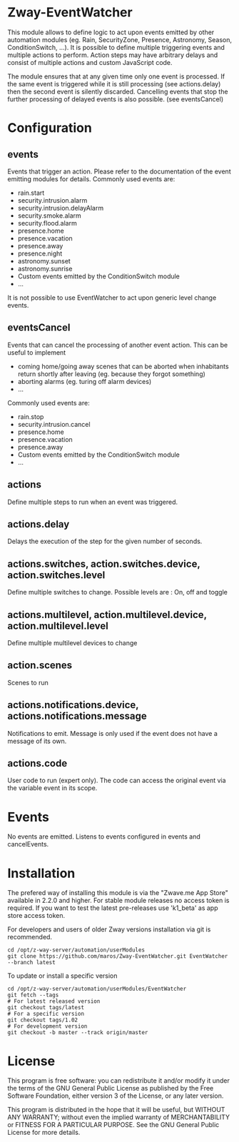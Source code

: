 # Zway-EventWatcher

This module allows to define logic to act upon events emitted by other
automation modules (eg. Rain, SecurityZone, Presence, Astronomy, Season,
ConditionSwitch, ...). It is possible to define multiple triggering events
and multiple actions to perform. Action steps may have arbitrary delays and
consist of multiple actions and custom JavaScript code.

The module ensures that at any given time only one event is processed. If the
same event is triggered while it is still processing (see actions.delay) then
the second event is silently discarded. Cancelling events that stop the
further processing of delayed events is also possible. (see eventsCancel)

# Configuration

## events

Events that trigger an action. Please refer to the documentation of the
event emitting modules for details. Commonly used events are:

* rain.start
* security.intrusion.alarm
* security.intrusion.delayAlarm
* security.smoke.alarm
* security.flood.alarm
* presence.home
* presence.vacation
* presence.away
* presence.night
* astronomy.sunset
* astronomy.sunrise
* Custom events emitted by the ConditionSwitch module
* ...

It is not possible to use EventWatcher to act upon generic level change events.

## eventsCancel

Events that can cancel the processing of another event action. This can be
useful to implement

* coming home/going away scenes that can be aborted when
inhabitants return shortly after leaving (eg. because they forgot something)
* aborting alarms (eg. turing off alarm devices)
* ...

Commonly used events are:

* rain.stop
* security.intrusion.cancel
* presence.home
* presence.vacation
* presence.away
* Custom events emitted by the ConditionSwitch module
* ...

## actions

Define multiple steps to run when an event was triggered.

## actions.delay

Delays the execution of the step for the given number of seconds.

## actions.switches, action.switches.device, action.switches.level

Define multiple switches to change. Possible levels are : On, off and toggle

## actions.multilevel, action.multilevel.device, action.multilevel.level

Define multiple multilevel devices to change

## action.scenes

Scenes to run

## actions.notifications.device, actions.notifications.message

Notifications to emit. Message is only used if the event does not have a message
of its own.

## actions.code

User code to run (expert only). The code can access the original event
via the variable event in its scope.

# Events

No events are emitted. Listens to events configured in events and
cancelEvents.

# Installation

The prefered way of installing this module is via the "Zwave.me App Store"
available in 2.2.0 and higher. For stable module releases no access token is
required. If you want to test the latest pre-releases use 'k1_beta' as
app store access token.

For developers and users of older Zway versions installation via git is
recommended.

```shell
cd /opt/z-way-server/automation/userModules
git clone https://github.com/maros/Zway-EventWatcher.git EventWatcher --branch latest
```

To update or install a specific version
```shell
cd /opt/z-way-server/automation/userModules/EventWatcher
git fetch --tags
# For latest released version
git checkout tags/latest
# For a specific version
git checkout tags/1.02
# For development version
git checkout -b master --track origin/master
```

# License

This program is free software: you can redistribute it and/or modify
it under the terms of the GNU General Public License as published by
the Free Software Foundation, either version 3 of the License, or any
later version.

This program is distributed in the hope that it will be useful,
but WITHOUT ANY WARRANTY; without even the implied warranty of
MERCHANTABILITY or FITNESS FOR A PARTICULAR PURPOSE. See the
GNU General Public License for more details.
